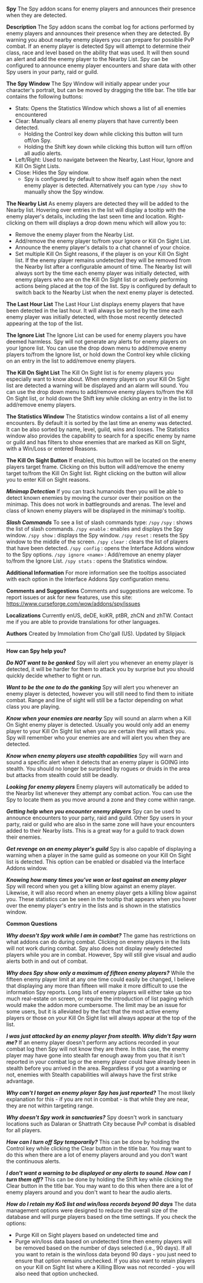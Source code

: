 **Spy**
The Spy addon scans for enemy players and announces their presence when they are detected. 

**Description**
The Spy addon scans the combat log for actions performed by enemy players and announces their presence when they are detected. By warning you about nearby enemy players you can prepare for possible PvP combat. If an enemy player is detected Spy will attempt to determine their class, race and level based on the ability that was used. It will then sound an alert and add the enemy player to the Nearby List. Spy can be configured to announce enemy player encounters and share data with other Spy users in your party, raid or guild. 

**The Spy Window**
The Spy Window will initially appear under your character's portrait, but can be moved by dragging the title bar. The title bar contains the following buttons:
- Stats: Opens the Statistics Window which shows a list of all enemies encountered
- Clear: Manually clears all enemy players that have currently been detected. 
  + Holding the Control key down while clicking this button will turn off/on Spy.
  + Holding the Shift key down while clicking this button will turn off/on all audio alerts. 
- Left/Right: Used to navigate between the Nearby, Last Hour, Ignore and Kill On Sight Lists. 
- Close: Hides the Spy window. 
  + Spy is configured by default to show itself again when the next enemy player is detected. Alternatively you can type `/spy show` to manually show the Spy window.

**The Nearby List**
As enemy players are detected they will be added to the Nearby list. Hovering over entries in the list will display a tooltip with the enemy player's details, including the last seen time and location. Right-clicking on them will displays a drop down menu which will allow you to:
  - Remove the enemy player from the Nearby List. 
  - Add/remove the enemy player to/from your Ignore or Kill On Sight List. 
  - Announce the enemy player's details to a chat channel of your choice. 
  - Set multiple Kill On Sight reasons, if the player is on your Kill On Sight list.
If the enemy player remains undetected they will be removed from the Nearby list after a configurable amount of time. The Nearby list will always sort by the time each enemy player was initially detected, with enemy players who are on the Kill On Sight list or actively performing actions being placed at the top of the list. Spy is configured by default to switch back to the Nearby List when the next enemy player is detected.

**The Last Hour List**
The Last Hour List displays enemy players that have been detected in the last hour. It will always be sorted by the time each enemy player was initially detected, with those most recently detected appearing at the top of the list.

**The Ignore List**
The Ignore List can be used for enemy players you have deemed harmless. Spy will not generate any alerts for enemy players on your Ignore list. You can use the drop down menu to add/remove enemy players to/from the Ignore list, or hold down the Control key while clicking on an entry in the list to add/remove enemy players.

**The Kill On Sight List**
The Kill On Sight list is for enemy players you especially want to know about. When enemy players on your Kill On Sight list are detected a warning will be displayed and an alarm will sound. You can use the drop down menu to add/remove enemy players to/from the Kill On Sight list, or hold down the Shift key while clicking an entry in the list to add/remove enemy players.

**The Statistics Window**
The Statistics window contains a list of all enemy encounters. By default it is sorted by the last time an enemy was detected. It can be also sorted by name, level, guild, wins and losses. The Statistics window also provides the capability to search for a specific enemy by name or guild and has filters to show enemies that are marked as Kill on Sight, with a Win/Loss or entered Reasons. 

**The Kill On Sight Button**
If enabled, this button will be located on the enemy players target frame. Clicking on this button will add/remove the enemy target to/from the Kill On Sight list. Right clicking on the button will allow you to enter Kill on Sight reasons.

***Minimap Detection***
If you can track humanoids then you will be able to detect known enemies by moving the cursor over their position on the minimap. This does not work in battlegrounds and arenas. The level and class of known enemy players will be displayed in the minimap's tooltip.

***Slash Commands***
To see a list of slash commands type: `/spy`
	`/spy` : shows the list of slash commands.
	`/spy enable` : enables and displays the Spy window.
	`/spy show` : displays the Spy window.
	`/spy reset` : resets the Spy window to the middle of the screen.
	`/spy clear` : clears the list of players that have been detected.
	`/spy config` : opens the Interface Addons window to the Spy options.
	`/spy ignore <name>` : Add/remove an enemy player to/from the Ignore List.
	`/spy stats` : opens the Statistics window. 
	
**Additional Information**
For more information see the tooltips associated with each option in the Interface Addons Spy configuration menu. 

**Comments and Suggestions**
Comments and suggestions are welcome. To report issues or ask for new features, use this site:
https://www.curseforge.com/wow/addons/spy/issues

**Localizations**
Currently enUS, deDE, koKR, ptBR, zhCN and zhTW. 
Contact me if you are able to provide translations for other languages.

**Authors**
Created by Immolation from Cho'gall (US).
Updated by Slipjack

---------

**How can Spy help you?**

***Do NOT want to be ganked***
Spy will alert you whenever an enemy player is detected, it will be harder for them to attack you by surprise but you should quickly decide whether to fight or run.

***Want to be the one to do the ganking***
Spy will alert you whenever an enemy player is detected, however you will still need to find them to initiate combat. Range and line of sight will still be a factor depending on what class you are playing. 

***Know when your enemies are nearby***
Spy will sound an alarm when a Kill On Sight enemy player is detected. Usually you would only add an enemy player to your Kill On Sight list when you are certain they will attack you. Spy will remember who your enemies are and will alert you when they are detected.

***Know when enemy players use stealth capabilities***
Spy will warn and sound a specific alert when it detects that an enemy player is GOING into stealth. You should no longer be surprised by rogues or druids in the area but attacks from stealth could still be deadly.  

***Looking for enemy players***
Enemy players will automatically be added to the Nearby list whenever they attempt any combat action. You can use the Spy to locate them as you move around a zone and they come within range.

***Getting help when you encounter enemy players***
Spy can be used to announce encounters to your party, raid and guild. Other Spy users in your party, raid or guild who are also in the same zone will have your encounters added to their Nearby lists. This is a great way for a guild to track down their enemies.

***Get revenge on an enemy player's guild***
Spy is also capable of displaying a warning when a player in the same guild as someone on your Kill On Sight list is detected. This option can be enabled or disabled via the Interface Addons window.

***Knowing how many times you've won or lost against an enemy player***
Spy will record when you get a killing blow against an enemy player. Likewise, it will also record when an enemy player gets a killing blow against you. These statistics can be seen in the tooltip that appears when you hover over the enemy player's entry in the lists and is shown in the statistics window.

**Common Questions**

***Why doesn't Spy work while I am in combat?***
The game has restrictions on what addons can do during combat. Clicking on enemy players in the lists will not work during combat. Spy also does not display newly detected players while you are in combat. However, Spy will still give visual and audio alerts both in and out of combat.

***Why does Spy show only a maximum of fifteen enemy players?***
While the fifteen enemy player limit at any one time could easily be changed, I believe that displaying any more than fifteen will make it more difficult to use the information Spy reports. Long lists of enemy players will either take up too much real-estate on screen, or require the introduction of list paging which would make the addon more cumbersome. The limit may be an issue for some users, but it is alleviated by the fact that the most active enemy players or those on your Kill On Sight list will always appear at the top of the list.

***I was just attacked by an enemy player from stealth. Why didn't Spy warn me?***
If an enemy player doesn't perform any actions recorded in your combat log then Spy will not know they are there. In this case, the enemy player may have gone into stealth far enough away from you that it isn't reported in your combat log or the enemy player could have already been in stealth before you arrived in the area. Regardless if you got a warning or not, enemies with Stealth capabilities will always have the first strike advantage.  

***Why can't I target an enemy player Spy has just reported?***
The most likely explanation for this - if you are not in combat - is that while they are near, they are not within targeting range. 

***Why doesn't Spy work in sanctuaries?***
Spy doesn't work in sanctuary locations such as Dalaran or Shattrath City because PvP combat is disabled for all players. 

***How can I turn off Spy temporarily?***
This can be done by holding the Control key while clicking the Clear button in the title bar. You may want to do this when there are a lot of enemy players around and you don't want the continuous alerts.

***I don't want a warning to be displayed or any alerts to sound. How can I turn them off?***
This can be done by holding the Shift key while clicking the Clear button in the title bar. You may want to do this when there are a lot of enemy players around and you don't want to hear the audio alerts.

***How do I retain my KoS list and win/loss records beyond 90 days***
The data management options were designed to reduce the overall size of the database and will purge players based on the time settings. If you check the options:
 - Purge Kill on Sight players based on undetected time
     and
 - Purge win/loss data based on undetected time
then enemy players will be removed based on the number of days selected (i.e., 90 days). If all you want to retain is the win/loss data beyond 90 days - you just need to ensure that option remains unchecked. If you also want to retain players on your Kill on Sight list where a Killing Blow was not recorded - you will also need that option unchecked.